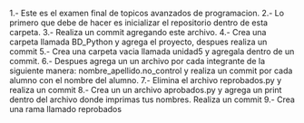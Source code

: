 1.- Este es el examen final de topicos avanzados de programacion.
2.- Lo primero que debe de hacer es inicializar el repositorio dentro de esta carpeta.
3.- Realiza un commit agregando este archivo.
4.- Crea una carpeta llamada BD_Python y agrega el proyecto, despues realiza un commit
5.- Crea una carpeta vacia llamada unidad5 y agregala dentro de un commit.
6.- Despues agrega un un archivo por cada integrante de la siguiente manera: nombre_apellido.no_control y realiza un commit por cada alumno con el nombre del alumno.
7.- Elimina el archivo reprobados.py y realiza un commit
8.- Crea un un archivo  aprobados.py y agrega un print dentro del archivo donde imprimas tus nombres. Realiza un commit
9.- Crea una rama llamado reprobados